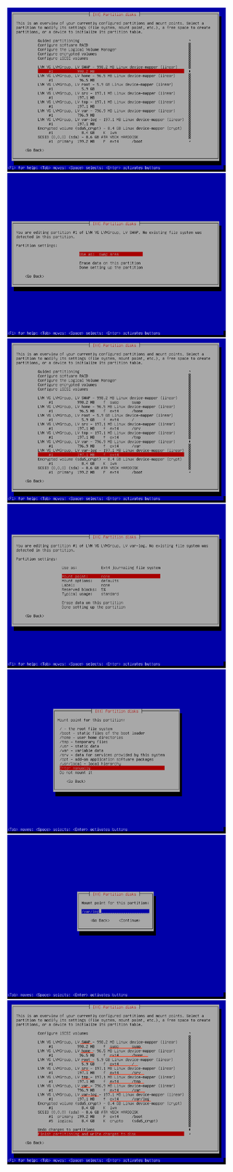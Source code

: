 ![](Punto_montaje_01.png)
![](Punto_montaje_02.png)
![](Punto_montaje_03.png)
![](Punto_montaje_04.png)
![](Punto_montaje_05.png)
![](Punto_montaje_06.png)
![](Punto_montaje_07.png)
